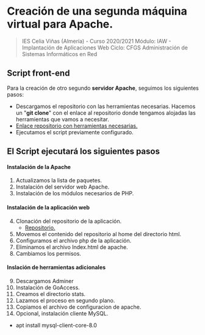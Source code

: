 # Creación de una segunda máquina virtual para Apache.
> IES Celia Viñas (Almería) - Curso 2020/2021 
> Módulo: IAW - Implantación de Aplicaciones Web 
> Ciclo: CFGS Administración de Sistemas Informáticos en Red 

## Script front-end

Para la creación de otro segundo **servidor Apache**, seguimos los siguientes pasos:
- Descargamos el repositorio con las herramientas necesarias.
Hacemos un "**git clone**" con el enlace al repositorio donde tengamos alojadas las herramientas que vamos a necesitar.
- [Enlace repositorio con herramientas necesarias.][GitHub]
- Ejecutamos el script previamente configurado.

## El Script ejecutará los siguientes pasos
#### Instalación de la Apache
1. Actualizamos la lista de paquetes.
2. Instalación del servidor web Apache.
3. Instalación de los módulos necesarios de PHP.
#### Instalación de la aplicación web
4. Clonación del repositorio de la aplicación.
	- [Repositorio.][Repo]
5. Movemos el contenido del repositorio al home del directorio html.
6. Configuramos el archivo php de la aplicación.
7. Eliminamos el archivo Index.html de apache.
8. Cambiamos los permisos.
#### Inslación de herramientas adicionales
9. Descargamos Adminer
10. Instalación de GoAccess.
11. Creamos el directorio stats.
12. Lazamos el proceso en segundo plano.
13. Copiamos el archivo de configuracion de apache.
14. Opcional, instalación cliente MySQL.
 - apt install mysql-client-core-8.0


[GitHub]: https://github.com/jacobo87/IAW-Practica04
[Repo]: https://github.com/josejuansanchez/iaw-practica-lamp